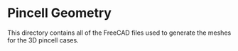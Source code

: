 # Pincell Geometry
This directory contains all of the FreeCAD files used to generate the meshes for the 3D pincell cases.